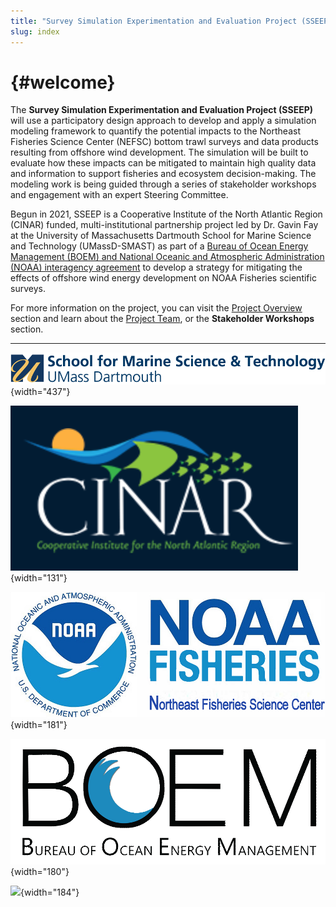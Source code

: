 ```yaml
---
title: "Survey Simulation Experimentation and Evaluation Project (SSEEP)"
slug: index
---
```


#  {#welcome}

The **Survey Simulation Experimentation and Evaluation Project (SSEEP)** will use a participatory design approach to develop and apply a simulation modeling framework to quantify the potential impacts to the Northeast Fisheries Science Center (NEFSC) bottom trawl surveys and data products resulting from offshore wind development. The simulation will be built to evaluate how these impacts can be mitigated to maintain high quality data and information to support fisheries and ecosystem decision-making. The modeling work is being guided through a series of stakeholder workshops and engagement with an expert Steering Committee.

Begun in 2021, SSEEP is a Cooperative Institute of the North Atlantic Region (CINAR) funded, multi-institutional partnership project led by Dr. Gavin Fay at the University of Massachusetts Dartmouth School for Marine Science and Technology (UMassD-SMAST) as part of a [Bureau of Ocean Energy Management (BOEM) and National Oceanic and Atmospheric Administration (NOAA) interagency agreement](https://www.boem.gov/bureau-ocean-energy-management-and-national-oceanic-and-atmospheric-administration) to develop a strategy for mitigating the effects of offshore wind energy development on NOAA Fisheries scientific surveys.

For more information on the project, you can visit the [Project Overview](project-overview.md) section and learn about the [Project Team](project-team.md), or the **Stakeholder Workshops** section.

------------------------------------------------------------------------

![](images/smast-logo-blue-2x.png){width="437"}

![](images/paste-A97ECE52.png){width="131"}

![](images/paste-DA648E87.png){width="181"}

![](images/paste-75811583.png){width="180"}

![](https://static.wixstatic.com/media/610b9b_1d9e8bdff8d349cc85cbd7832d38bca0~mv2.jpg/v1/fill/w_478,h_226,al_c,q_80,usm_0.66_1.00_0.01,enc_auto/Knot%2520alone.jpg){width="184"}
